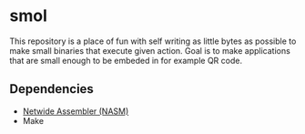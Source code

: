# smol

This repository is a place of fun with self writing as little bytes as possible to make small binaries that execute given action. Goal is to make applications that are small enough to be embeded in for example QR code.

## Dependencies

- [Netwide Assembler (NASM)](https://nasm.us)
- Make
